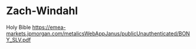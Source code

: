 # Zach-Windahl
Holy Bible
https://emea-markets.jpmorgan.com/metalicsWebAppJanus/publicUnauthenticated/BONY_SLV.pdf
